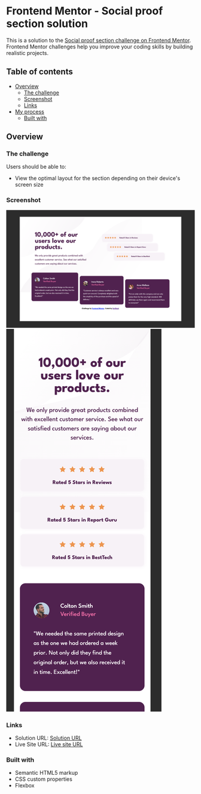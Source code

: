 # Frontend Mentor - Social proof section solution

This is a solution to the [Social proof section challenge on Frontend Mentor](https://www.frontendmentor.io/challenges/social-proof-section-6e0qTv_bA). Frontend Mentor challenges help you improve your coding skills by building realistic projects. 

## Table of contents

- [Overview](#overview)
  - [The challenge](#the-challenge)
  - [Screenshot](#screenshot)
  - [Links](#links)
- [My process](#my-process)
  - [Built with](#built-with)


## Overview

### The challenge

Users should be able to:

- View the optimal layout for the section depending on their device's screen size

### Screenshot

![](./screenshots/desktop.png)
![](./screenshots/mobile.png)

### Links

- Solution URL: [Solution URL](https://github.com/fa125had/social-proof-section)
- Live Site URL: [Live site URL](https://fa125had.github.io/social-proof-section/)


### Built with

- Semantic HTML5 markup
- CSS custom properties
- Flexbox
